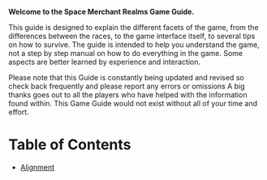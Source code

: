 <!-- TITLE: Game Guide -->
<!-- SUBTITLE: A quick summary of Game Guide -->

**Welcome to the Space Merchant Realms Game Guide.**

This guide is designed to explain the different facets of the game, from the differences between the races, to the game interface itself, to several tips on how to survive. The guide is intended to help you understand the game, not a step by step manual on how to do everything in the game. Some aspects are better learned by experience and interaction.

Please note that this Guide is constantly being updated and revised so check back frequently and please report any errors or omissions A big thanks goes out to all the players who have helped with the information found within. This Game Guide would not exist without all of your time and effort.

# Table of Contents
* [Alignment](alignment)